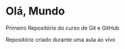 # Olá, Mundo
 Primeiro Repositório do curso de Git e GitHub

 Repositório criado durante uma aula ao vivo
